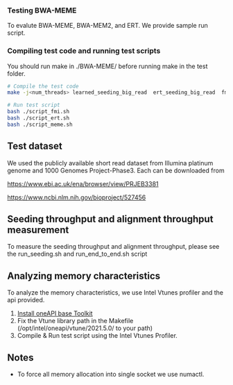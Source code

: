 ### Testing BWA-MEME
To evalute BWA-MEME, BWA-MEM2, and ERT.
We provide sample run script.
### Compiling test code and running test scripts
You should run make in ./BWA-MEME/ before running make in the test folder.
```sh
# Compile the test code
make -j<num_threads> learned_seeding_big_read  ert_seeding_big_read  fmi_seeding_big_read

# Run test script
bash ./script_fmi.sh
bash ./script_ert.sh
bash ./script_meme.sh


```
## Test dataset
We used the publicly available short read dataset from Illumina platinum genome and 1000 Genomes Project-Phase3.
Each can be downloaded from

https://www.ebi.ac.uk/ena/browser/view/PRJEB3381

https://www.ncbi.nlm.nih.gov/bioproject/527456

## Seeding throughput and alignment throughput measurement
To measure the seeding throughput and alignment throughput, please see the run_seeding.sh and run_end_to_end.sh script


## Analyzing memory characteristics
To analyze the memory characteristics, we use Intel Vtunes profiler and the api provided.
1. [Install oneAPI base Toolkit](https://software.intel.com/content/www/us/en/develop/tools/oneapi/all-toolkits.html#base-kit)
2. Fix the Vtune library path in the Makefile (/opt/intel/oneapi/vtune/2021.5.0/ to your path)
3. Compile & Run test script using the Intel Vtunes Profiler.


## Notes

* To force all memory allocation into single socket we use numactl.



